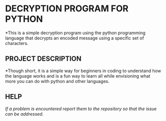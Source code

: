 # DECRYPTION PROGRAM FOR PYTHON

*This is a simple decryption program using the python programming language that decrypts an encoded message using a specific set of characters.

## PROJECT DESCRIPTION

*Though short, it is a simple way for beginners in coding to understand how the language works and is a fun way to learn all while envisioning what more you can do with python and other languages.


## HELP

*If a problem is encountered report them to the repository so that the issue can be addressed.*

